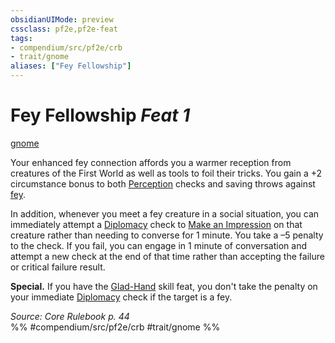 ```yaml
---
obsidianUIMode: preview
cssclass: pf2e,pf2e-feat
tags:
- compendium/src/pf2e/crb
- trait/gnome
aliases: ["Fey Fellowship"]
---
```

# Fey Fellowship  *Feat 1*  
[gnome](rules/traits/gnome.md "Gnome Ancestry & Heritage Trait")  


Your enhanced fey connection affords you a warmer reception from creatures of the First World as well as tools to foil their tricks. You gain a +2 circumstance bonus to both [Perception](compendium/skills.md#Perception) checks and saving throws against [fey](rules/traits/fey.md "Fey Creature Type Trait").

In addition, whenever you meet a fey creature in a social situation, you can immediately attempt a [Diplomacy](compendium/skills.md#Diplomacy) check to [Make an Impression](rules/actions/make-an-impression.md) on that creature rather than needing to converse for 1 minute. You take a –5 penalty to the check. If you fail, you can engage in 1 minute of conversation and attempt a new check at the end of that time rather than accepting the failure or critical failure result.

**Special.** If you have the [Glad-Hand](compendium/feats/glad-hand.md) skill feat, you don't take the penalty on your immediate [Diplomacy](compendium/skills.md#Diplomacy) check if the target is a fey.

*Source: Core Rulebook p. 44*  
%% #compendium/src/pf2e/crb #trait/gnome %%